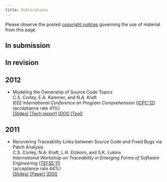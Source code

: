 ```yaml
---
title: Publications
---
```


Please observe the posted [copyright notices](/copyright) governing the use of material from
this page.

In submission
-------------

In revision
-----------

2012
----
* Modeling the Ownership of Source Code Topics
  <br /> C.S. Corley, E.A. Kammer, and N.A. Kraft
  <br /> *IEEE International Conference on Program Comprehension* ([ICPC'12](http://icpc12.sosy-lab.org/))
  <br /> (acceptance rate 41%)
  <br />
  [[Slides]](https://speakerdeck.com/cscorley/modeling-the-ownership-of-source-code-topics)
  [[Tech report]](http://software.eng.ua.edu/reports/SERG-2012-01)
  [[DOI]](http://dx.doi.org/10.1109/ICPC.2012.6240485)
  [[Tool]](http://www.github.com/software-eng-ua-edu/ohm/)


2011
----
* Recovering Traceability Links between Source Code and Fixed Bugs via Patch Analysis
  <br /> C.S. Corley, N.A. Kraft, L.H. Etzkorn, and S.K. Lukins
  <br /> *International Workshop on Traceability in Emerging Forms of Software
  Engineering* ([TEFSE'11](http://www.cs.wm.edu/semeru/tefse2011))
  <br /> (acceptance rate 44%)
  <br /> [[Slides]](/_static/slides/tefse11.pdf)
  [[Paper]](http://nkraft.cs.ua.edu/publications/Corley-etal_11.pdf)
  [[DOI]](http://dx.doi.org/10.1145/1987856.1987863)
